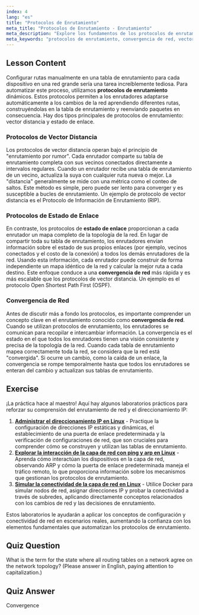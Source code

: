 ```yaml
---
index: 4
lang: "es"
title: "Protocolos de Enrutamiento"
meta_title: "Protocolos de Enrutamiento - Enrutamiento"
meta_description: "Explore los fundamentos de los protocolos de enrutamiento en redes Linux. Esta guía cubre protocolos de vector distancia y estado de enlace, convergencia de red, y cómo los routers construyen y mantienen tablas de enrutamiento. Un tutorial perfecto para principiantes."
meta_keywords: "protocolos de enrutamiento, convergencia de red, vector distancia, estado de enlace, redes linux, tabla de enrutamiento, tutorial de red, guía para principiantes, comunicación de router"
---
```


## Lesson Content

Configurar rutas manualmente en una tabla de enrutamiento para cada dispositivo en una red grande sería una tarea increíblemente tediosa. Para automatizar este proceso, utilizamos **protocolos de enrutamiento** dinámicos. Estos protocolos permiten a los enrutadores adaptarse automáticamente a los cambios de la red aprendiendo diferentes rutas, construyéndolas en la tabla de enrutamiento y reenviando paquetes en consecuencia. Hay dos tipos principales de protocolos de enrutamiento: vector distancia y estado de enlace.

### Protocolos de Vector Distancia

Los protocolos de vector distancia operan bajo el principio de "enrutamiento por rumor". Cada enrutador comparte su tabla de enrutamiento completa con sus vecinos conectados directamente a intervalos regulares. Cuando un enrutador recibe una tabla de enrutamiento de un vecino, actualiza la suya con cualquier ruta nueva o mejor. La "distancia" generalmente se mide con una métrica como el conteo de saltos. Este método es simple, pero puede ser lento para converger y es susceptible a bucles de enrutamiento. Un ejemplo de protocolo de vector distancia es el Protocolo de Información de Enrutamiento (RIP).

### Protocolos de Estado de Enlace

En contraste, los protocolos de **estado de enlace** proporcionan a cada enrutador un mapa completo de la topología de la red. En lugar de compartir toda su tabla de enrutamiento, los enrutadores envían información sobre el estado de sus propios enlaces (por ejemplo, vecinos conectados y el costo de la conexión) a todos los demás enrutadores de la red. Usando esta información, cada enrutador puede construir de forma independiente un mapa idéntico de la red y calcular la mejor ruta a cada destino. Este enfoque conduce a una **convergencia de red** más rápida y es más escalable que los protocolos de vector distancia. Un ejemplo es el protocolo Open Shortest Path First (OSPF).

### Convergencia de Red

Antes de discutir más a fondo los protocolos, es importante comprender un concepto clave en el enrutamiento conocido como **convergencia de red**. Cuando se utilizan protocolos de enrutamiento, los enrutadores se comunican para recopilar e intercambiar información. La convergencia es el estado en el que todos los enrutadores tienen una visión consistente y precisa de la topología de la red. Cuando cada tabla de enrutamiento mapea correctamente toda la red, se considera que la red está "convergida". Si ocurre un cambio, como la caída de un enlace, la convergencia se rompe temporalmente hasta que todos los enrutadores se enteran del cambio y actualizan sus tablas de enrutamiento.

## Exercise

¡La práctica hace al maestro! Aquí hay algunos laboratorios prácticos para reforzar su comprensión del enrutamiento de red y el direccionamiento IP:

1.  **[Administrar el direccionamiento IP en Linux](https://labex.io/es/labs/comptia-manage-ip-addressing-in-linux-592736)** - Practique la configuración de direcciones IP estáticas y dinámicas, el establecimiento de una puerta de enlace predeterminada y la verificación de configuraciones de red, que son cruciales para comprender cómo se construyen y utilizan las tablas de enrutamiento.
2.  **[Explorar la interacción de la capa de red con ping y arp en Linux](https://labex.io/es/labs/comptia-explore-network-layer-interaction-with-ping-and-arp-in-linux-592746)** - Aprenda cómo interactúan los dispositivos en la capa de red, observando ARP y cómo la puerta de enlace predeterminada maneja el tráfico remoto, lo que proporciona información sobre los mecanismos que gestionan los protocolos de enrutamiento.
3.  **[Simular la conectividad de la capa de red en Linux](https://labex.io/es/labs/comptia-simulate-network-layer-connectivity-in-linux-592752)** - Utilice Docker para simular nodos de red, asignar direcciones IP y probar la conectividad a través de subredes, aplicando directamente conceptos relacionados con los cambios de red y las decisiones de enrutamiento.

Estos laboratorios le ayudarán a aplicar los conceptos de configuración y conectividad de red en escenarios reales, aumentando la confianza con los elementos fundamentales que automatizan los protocolos de enrutamiento.

## Quiz Question

What is the term for the state where all routing tables on a network agree on the network topology? (Please answer in English, paying attention to capitalization.)

## Quiz Answer

Convergence
